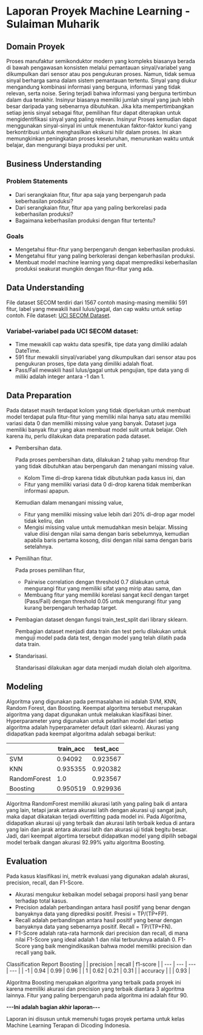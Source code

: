 # Laporan Proyek Machine Learning - Sulaiman Muharik

## Domain Proyek

Proses manufaktur semikonduktor modern yang kompleks biasanya berada di bawah pengawasan konsisten melalui pemantauan sinyal/variabel yang dikumpulkan dari sensor atau pos pengukuran proses. Namun, tidak semua sinyal berharga sama dalam sistem pemantauan tertentu. Sinyal yang diukur mengandung kombinasi informasi yang berguna, informasi yang tidak relevan, serta noise. Sering terjadi bahwa informasi yang berguna tertimbun dalam dua terakhir. Insinyur biasanya memiliki jumlah sinyal yang jauh lebih besar daripada yang sebenarnya dibutuhkan. Jika kita mempertimbangkan setiap jenis sinyal sebagai fitur, pemilihan fitur dapat diterapkan untuk mengidentifikasi sinyal yang paling relevan. Insinyur Proses kemudian dapat menggunakan sinyal-sinyal ini untuk menentukan faktor-faktor kunci yang berkontribusi untuk menghasilkan ekskursi hilir dalam proses. Ini akan memungkinkan peningkatan proses keseluruhan, menurunkan waktu untuk belajar, dan mengurangi biaya produksi per unit.


## Business Understanding

### Problem Statements

- Dari serangkaian fitur, fitur apa saja yang berpengaruh pada keberhasilan produksi?
- Dari serangkaian fitur, fitur apa yang paling berkorelasi pada keberhasilan produksi? 
- Bagaimana keberhasilan produksi dengan fitur tertentu?

### Goals

- Mengetahui fitur-fitur yang berpengaruh dengan keberhasilan produksi.
- Mengetahui fitur yang paling berkolerasi dengan keberhasilan produksi.
- Membuat model machine learning yang dapat memprediksi keberhasilan produksi seakurat mungkin dengan fitur-fitur yang ada.


## Data Understanding

File dataset SECOM terdiri dari 1567 contoh masing-masing memiliki 591 fitur, label yang mewakili hasil lulus/gagal, dan cap waktu untuk setiap contoh. File dataset: [UCI SECOM Dataset](https://www.kaggle.com/paresh2047/uci-semcom).

### Variabel-variabel pada UCI SECOM dataset:
- Time mewakili cap waktu data spesifik, tipe data yang dimiliki adalah DateTime.
- 591 fitur mewakili sinyal/variabel yang dikumpulkan dari sensor atau pos pengukuran proses, tipe data yang dimiliki adalah float.
- Pass/Fail mewakili hasil lulus/gagal untuk pengujian, tipe data yang di miliki adalah integer antara -1 dan 1.


## Data Preparation

Pada dataset masih terdapat kolom yang tidak diperlukan untuk membuat model terdapat pula fitur-fitur yang memiliki nilai hanya satu atau memiliki variasi data 0 dan memiliki missing value yang banyak. Dataset juga memiliki banyak fitur yang akan membuat model sulit untuk belajar. Oleh karena itu, perlu dilakukan data preparation pada dataset.

- Pembersihan data.

  Pada proses pembersihan data, dilakukan 2 tahap yaitu mendrop fitur yang tidak dibutuhkan atau berpengaruh dan menangani missing value. 
  - Kolom Time di-drop karena tidak dibutuhkan pada kasus ini, dan 
  - Fitur yang memiliki variasi data 0 di-drop karena tidak memberikan informasi apapun.

  Kemudian dalam menangani missing value, 
  - Fitur yang memiliki missing value lebih dari 20% di-drop agar model tidak keliru, dan 
  - Mengisi missing value untuk memudahkan mesin belajar. Missing value diisi dengan nilai sama dengan baris sebelumnya, kemudian apabila baris pertama kosong, diisi dengan nilai sama dengan baris setelahnya.

- Pemilihan fitur.

  Pada proses pemilihan fitur, 
  - Pairwise correlation dengan threshold 0.7 dilakukan untuk mengurangi fitur yang memiliki sifat yang mirip atau sama, dan 
  - Membuang fitur yang memiliki korelasi sangat kecil dengan target (Pass/Fail) dengan threshold 0.05 untuk mengurangi fitur yang kurang berpengaruh terhadap target.

- Pembagian dataset dengan fungsi train_test_split dari library sklearn.

  Pembagian dataset menjadi data train dan test perlu dilakukan untuk menguji model pada data test, dengan model yang telah dilatih pada data train.

- Standarisasi.

  Standarisasi dilakukan agar data menjadi mudah diolah oleh algoritma.
  

## Modeling

Algoritma yang digunakan pada permasalahan ini adalah SVM, KNN, Random Forest, dan Boosting. Keempat algoritma tersebut merupakan algoritma yang dapat digunakan untuk melakukan klasifikasi biner. Hyperparameter yang digunakan untuk pelatihan model dari setiap algoritma adalah hyperparameter default (dari sklearn). Akurasi yang didapatkan pada keempat algoritma adalah sebagai berikut:

||train_acc|test_acc|
|---|---|---|
|SVM|0.94092|0.923567|
|KNN|0.935355|0.920382|
|RandomForest|1.0|0.923567|
|Boosting|0.950519|0.929936|

Algoritma RandomForest memiliki akurasi latih yang paling baik di antara yang lain, tetapi jarak antara akurasi latih dengan akurasi uji sangat jauh, maka dapat dikatakan terjadi overfitting pada model ini. Pada Algoritma, didapatkan akurasi uji yang terbaik dan akurasi latih terbaik kedua di antara yang lain dan jarak antara akurasi latih dan akurasi uji tidak begitu besar. Jadi, dari keempat algortima tersebut didapatkan model yang dipilih sebagai model terbaik dangan akurasi 92.99% yaitu algoritma Boosting.


## Evaluation

Pada kasus klasifikasi ini, metrik evaluasi yang digunakan adalah akurasi, precision, recall, dan F1-Score.
- Akurasi mengukur kebaikan model sebagai proporsi hasil yang benar terhadap total kasus.
- Precision adalah perbandingan antara hasil positif yang benar dengan banyaknya data yang diprediksi positif. Presisi = TP/(TP+FP).
- Recall adalah perbandingan antara hasil positif yang benar dengan banyaknya data yang sebenarnya positif. Recall = TP/(TP+FN).
- F1-Score adalah rata-rata harmonik dari precision dan recall, di mana nilai F1-Score yang ideal adalah 1 dan nilai terburuknya adalah 0. F1-Score yang baik mengindikasikan bahwa model memiliki precision dan recall yang baik. 

Classification Report Boosting
|  | precision | recall | f1-score |
| --- | --- | --- | --- |
| -1 | 0.94 | 0.99 | 0.96 |
| 1 | 0.62 | 0.21 | 0.31 |
| accuracy |  |  | 0.93 |

Algoritma Boosting merupakan algoritma yang terbaik pada proyek ini karena memiliki akurasi dan precision yang terbaik diantara 3 algoritma lainnya. Fitur yang paling berpengaruh pada algoritma ini adalah fitur 90.


**---Ini adalah bagian akhir laporan---**

Laporan ini disusun untuk memenuhi tugas proyek pertama untuk kelas Machine Learning Terapan di Dicoding Indonesia.

